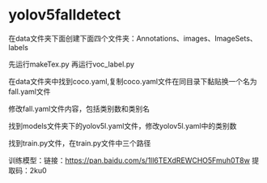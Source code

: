 # yolov5falldetect

在data文件夹下面创建下面四个文件夹：Annotations、images、ImageSets、labels

先运行makeTex.py
再运行voc_label.py

在data文件夹中找到coco.yaml,复制coco.yaml文件在同目录下黏贴换一个名为fall.yaml文件

修改fall.yaml文件内容，包括类别数和类别名

找到models文件夹下的yolov5l.yaml文件，修改yolov5l.yaml中的类别数

找到train.py文件，在train.py文件中三个路径


训练模型：链接：https://pan.baidu.com/s/1ll6TEXdREWCHO5Fmuh0T8w 
提取码：2ku0 
